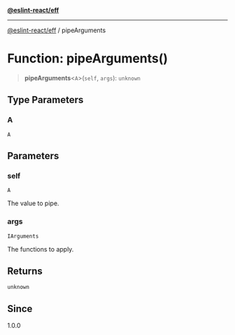 [**@eslint-react/eff**](../README.md)

***

[@eslint-react/eff](../README.md) / pipeArguments

# Function: pipeArguments()

> **pipeArguments**\<`A`\>(`self`, `args`): `unknown`

## Type Parameters

### A

`A`

## Parameters

### self

`A`

The value to pipe.

### args

`IArguments`

The functions to apply.

## Returns

`unknown`

## Since

1.0.0
